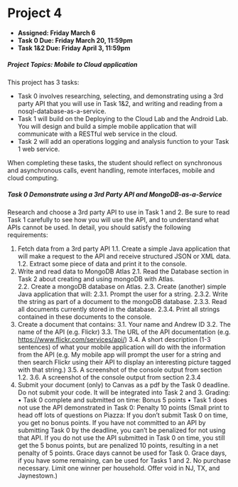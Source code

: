 # Project 4
- **Assigned: Friday March 6**
- **Task 0 Due: Friday March 20, 11:59pm**
- **Task 1&2 Due: Friday April 3, 11:59pm**

##### Project Topics: Mobile to Cloud application

This project has 3 tasks:
- Task 0 involves researching, selecting, and demonstrating using a 3rd party API that you will use in Task 1&2, and writing and reading from a nosql-database-as-a-service.
- Task 1 will build on the Deploying to the Cloud Lab and the Android Lab. You will design and build a simple mobile application that will communicate with a RESTful web service in the cloud.
- Task 2 will add an operations logging and analysis function to your Task 1 web service.

When completing these tasks, the student should reflect on synchronous and asynchronous calls, event handling, remote interfaces, mobile and cloud computing.

##### Task 0 Demonstrate using a 3rd Party API and MongoDB-as-a-Service

Research and choose a 3rd party API to use in Task 1 and 2.  Be sure to read Task 1 carefully to see how you will use the API, and to understand what APIs cannot be used.
In detail, you should satisfy the following requirements:
1.	Fetch data from a 3rd party API
1.1.	Create a simple Java application that will make a request to the API and receive structured JSON or XML data.  
1.2.	Extract some piece of data and print it to the console.
2.	Write and read data to MongoDB Atlas
2.1.	Read the Database section in Task 2 about creating and using mongoDB with Atlas.   
2.2.	Create a mongoDB database on Atlas.
2.3.	Create (another) simple Java application that will:
2.3.1.	Prompt the user for a string.
2.3.2.	Write the string as part of a document to the mongoDB database.
2.3.3.	Read all documents currently stored in the database.
2.3.4.	Print all strings contained in these documents to the console.
3.	Create a document that contains:
3.1.	Your name and Andrew ID
3.2.	The name of the API (e.g. Flickr)
3.3.	The URL of the API documentation (e.g. https://www.flickr.com/services/api/)
3.4.	A short description (1-3 sentences) of what your mobile application will do with the information from the API (e.g. My mobile app will prompt the user for a string and then search Flickr using their API to display an interesting picture tagged with that string.)
3.5.	A screenshot of the console output from section 1.2.
3.6.	A screenshot of the console output from section 2.3.4
4.	Submit your document (only) to Canvas as a pdf by the Task 0 deadline.
Do not submit your code. It will be integrated into Task 2 and 3.
Grading:
•	Task 0 complete and submitted on time: Bonus 5 points
•	Task 1 does not use the API demonstrated in Task 0:  Penalty 10 points
(Small print to head off lots of questions on Piazza:  If you don’t submit Task 0 on time, you get no bonus points.  If you have not committed to an API by submitting Task 0 by the deadline, you can’t be penalized for not using that API.  If you do not use the API submitted in Task 0 on time, you still get the 5 bonus points, but are penalized 10 points, resulting in a net penalty of 5 points. Grace days cannot be used for Task 0.  Grace days, if you have some remaining, can be used for Tasks 1 and 2. No purchase necessary. Limit one winner per household. Offer void in NJ, TX, and Jaynestown.)
